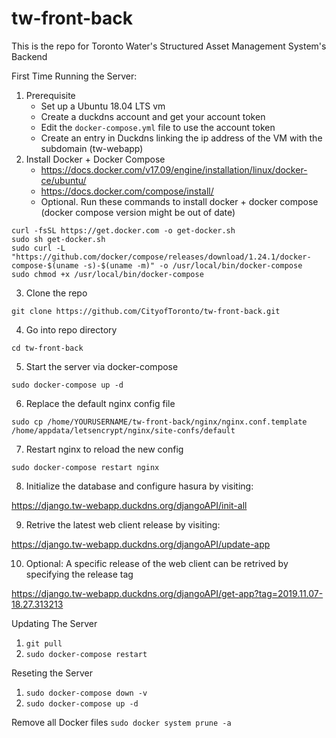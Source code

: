 # tw-front-back

This is the repo for Toronto Water's Structured Asset Management System's Backend

First Time Running the Server:
1. Prerequisite
   - Set up a Ubuntu 18.04 LTS vm
   - Create a duckdns account and get your account token
   - Edit the `docker-compose.yml` file to use the account token
   - Create an entry in Duckdns linking the ip address of the VM with the subdomain (tw-webapp)
2. Install Docker + Docker Compose
   - https://docs.docker.com/v17.09/engine/installation/linux/docker-ce/ubuntu/
   - https://docs.docker.com/compose/install/
   - Optional. Run these commands to install docker + docker compose (docker compose version might be out of date)
```
curl -fsSL https://get.docker.com -o get-docker.sh
sudo sh get-docker.sh
sudo curl -L "https://github.com/docker/compose/releases/download/1.24.1/docker-compose-$(uname -s)-$(uname -m)" -o /usr/local/bin/docker-compose
sudo chmod +x /usr/local/bin/docker-compose
```
3. Clone the repo

`git clone https://github.com/CityofToronto/tw-front-back.git`

4. Go into repo directory

`cd tw-front-back`

5. Start the server via docker-compose

`sudo docker-compose up -d`

6. Replace the default nginx config file 

`sudo cp /home/YOURUSERNAME/tw-front-back/nginx/nginx.conf.template /home/appdata/letsencrypt/nginx/site-confs/default`

7. Restart nginx to reload the new config

`sudo docker-compose restart nginx`

8. Initialize the database and configure hasura by visiting:

https://django.tw-webapp.duckdns.org/djangoAPI/init-all

9. Retrive the latest web client release by visiting:

https://django.tw-webapp.duckdns.org/djangoAPI/update-app

10. Optional: A specific release of the web client can be retrived by specifying the release tag

https://django.tw-webapp.duckdns.org/djangoAPI/get-app?tag=2019.11.07-18.27.313213

Updating The Server
1. `git pull`
2. `sudo docker-compose restart`

Reseting the Server
1. `sudo docker-compose down -v`
2. `sudo docker-compose up -d`

Remove all Docker files
`sudo docker system prune -a`
